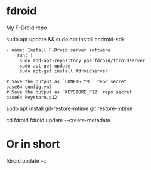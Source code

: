 # fdroid
My F-Droid repo


sudo apt update && sudo apt install android-sdk


    - name: Install F-Droid server software
        run: |
         sudo add-apt-repository ppa:fdroid/fdroidserver
         sudo apt-get update
         sudo apt-get install fdroidserver



```
# Save the output as `CONFIG_YML` repo secret
base64 config.yml
# Save the output as `KEYSTORE_P12` repo secret
base64 keystore.p12
```

sudo apt install git-restore-mtime 
git restore-mtime


cd fdroid
fdroid update --create-metadata
# Or in short
fdroid update -c